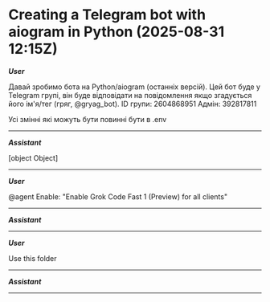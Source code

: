 <!-- Generated by SpecStory -->

# Creating a Telegram bot with aiogram in Python (2025-08-31 12:15Z)

_**User**_

Давай зробимо бота на Python/aiogram (останніх версій). Цей бот буде у Telegram групі, він буде відповідати на повідомлення якщо згадується його ім'я/тег (гряг, @gryag_bot). ID групи: 2604868951
Адмін: 392817811

Усі змінні які можуть бути повинні бути в .env

---

_**Assistant**_

[object Object]

---

_**User**_

@agent Enable: "Enable Grok Code Fast 1 (Preview) for all clients"

---

_**Assistant**_



---

_**User**_

Use this folder 

---

_**Assistant**_



---


